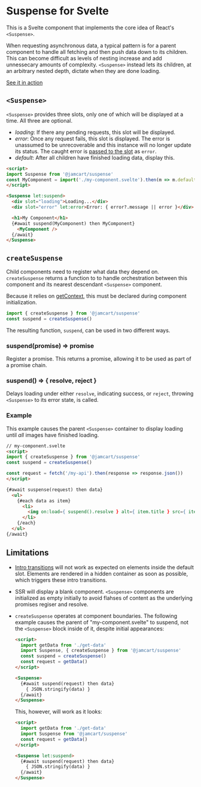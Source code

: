 # Suspense for Svelte

This is a Svelte component that implements the core idea of React's `<Suspense>`.

When requesting asynchronous data, a typical pattern is for a parent component to handle all fetching and then push data down to its children.  This can become difficult as levels of nesting increase and add unnessecary amounts of complexity.  `<Suspense>` instead lets its children, at an arbitrary nested depth, dictate when they are done loading.

[See it in action](https://svelte.dev/repl/68f214326ffd40848272422836caa1f5?version=3.35.0)

## `<Suspense>`

`<Suspense>` provides three slots, only one of which will be displayed at a time.  All three are optional.

- *loading*: If there any pending requests, this slot will be displayed.
- *error*: Once any request fails, this slot is displayed.  The error is unassumed to be unrecoverable and this instance will no longer update its status.  The caught error is [passed to the slot](https://svelte.dev/docs#slot_let) as `error`. 
- *default*: After all children have finished loading data, display this.

```html
<script>
import Suspense from '@jamcart/suspense'
const MyComponent = import('./my-component.svelte').then(m => m.default)
</script>

<Suspense let:suspend>
  <div slot="loading">Loading...</div>
  <div slot="error" let:error>Error: { error?.message || error }</div>

  <h1>My Component</h1>
  {#await suspend(MyComponent) then MyComponent}
    <MyComponent />
  {/await}
</Suspense>
```

## `createSuspense`

Child components need to register what data they depend on.  `createSuspense` returns a function to to handle orchestration between this component and its nearest descendant `<Suspense>` component.

Because it relies on [getContext](https://svelte.dev/docs#getContext), this must be declared during component initialization.

```js
import { createSuspense } from '@jamcart/suspense'
const suspend = createSuspense()
```

The resulting function, `suspend`, can be used in two different ways.

### suspend(promise) => promise

Register a promise.  This returns a promise, allowing it to be used as part of a promise chain.

### suspend() => { resolve, reject }

Delays loading under either `resolve`, indicating success, or `reject`, throwing `<Suspense>` to its error state, is called.

### Example

This example causes the parent `<Suspense>` container to display loading until *all* images have finished loading.

```html
// my-component.svelte
<script>
import { createSuspense } from '@jamcart/suspense'
const suspend = createSuspense()

const request = fetch('/my-api').then(response => response.json())
</script>

{#await suspense(request) then data}
  <ul>
    {#each data as item}
      <li>
        <img on:load={ suspend().resolve } alt={ item.title } src={ item.src } />
      </li>
    {/each}
  </ul>
{/await}
```

## Limitations

* [Intro transitions](https://svelte.dev/docs#transition_fn) will not work as expected on elements inside the default slot.  Elements are rendered in a hidden container as soon as possible, which triggers these intro transitions.
* SSR will display a blank component.  `<Suspense>` components are initialized as empty initially to avoid flahses of content as the underlying promises regiser and resolve.
* `createSuspense` operates at component boundaries.  The following example causes the parent of "my-component.svelte" to suspend, not the `<Suspense>` block inside of it, despite initial appearances:

  ```html
  <script>
    import getData from './get-data'
    import Suspense, { createSuspense } from '@jamcart/suspense'
    const suspend = createSuspense()
    const request = getData()
  </script>

  <Suspense>
    {#await suspend(request) then data}
      { JSON.stringify(data) }
    {/await}
  </Suspense>
  ```

  This, however, will work as it looks:

  ```html
  <script>
    import getData from './get-data'
    import Suspense from '@jamcart/suspense'
    const request = getData()
  </script>

  <Suspense let:suspend>
    {#await suspend(request) then data}
      { JSON.stringify(data) }
    {/await}
  </Suspense>
  ```
